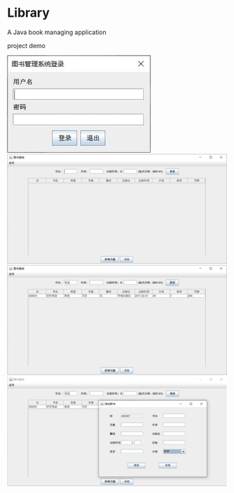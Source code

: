 # Library
 A Java book managing application

project demo

![image](https://github.com/Oxcarbazerpine/Library/blob/master/pictures/login.JPG)
![image](https://github.com/Oxcarbazerpine/Library/blob/master/pictures/home.JPG)
![image](https://github.com/Oxcarbazerpine/Library/blob/master/pictures/find.JPG)
![image](https://github.com/Oxcarbazerpine/Library/blob/master/pictures/add.JPG)
